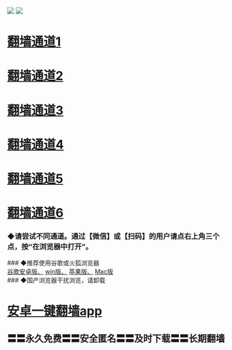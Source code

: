  <tr>
    <td align=center><img src="https://github.com/gyhhx/image-upload/blob/master/%E5%BE%AE%E4%BF%A1%E8%AF%B4%E6%98%8E.jpg" /></td>
 </tr> 
<tr>
  <td align=center><img src="https://github.com/gyhhx/image-upload/blob/master/%E5%BE%AE%E4%BF%A1%E8%AF%B4%E6%98%8E4.jpg" /></td>  
</tr> 

# <a href="https://rawgit.com/onorm/up/master/oGate.htm?from=gy">翻墙通道1</a>
# <a href="https://s3.eu-central-1.amazonaws.com/ogatef/oGate.htm?from=gy">翻墙通道2</a>
# <a href="https://s3.eu-west-2.amazonaws.com/ogatel/oGate.htm?from=gy">翻墙通道3</a>
# <a href="https://s3-ap-southeast-2.amazonaws.com/ogatey/oGate.htm?from=gy">翻墙通道4</a>
# <a href="https://s3.ap-northeast-2.amazonaws.com/ogates/oGate.htm?from=gy">翻墙通道5</a>
# <a href="https://s3.ap-south-1.amazonaws.com/ogatem/oGate.htm?from=gy">翻墙通道6</a>
### ◆请尝试不同通道。通过【微信】或【扫码】的用户请点右上角三个点，按“在浏览器中打开”。
<tr>
    <td align=center>
### ◆推荐使用谷歌或火狐浏览器<br/>
<a href="https://chrome.cn.uptodown.com/android">谷歌安卓版、</a>
<a href="https://google-chrome.cn.uptodown.com/windows">win版、</a>
<a href="https://chrome.cn.uptodown.com/iphone">苹果版、</a>
<a href="https://google-chrome.cn.uptodown.com/mac">Mac版</a><br/>
### ◆国产浏览器干扰浏览，请卸载<br/>
</td>
  </tr>

# <a href="https://raw.githubusercontent.com/ogate/up/master/ogate.apk">安卓一键翻墙app</a> 
## 〓〓永久免费〓〓安全匿名〓〓及时下载〓〓长期翻墙

